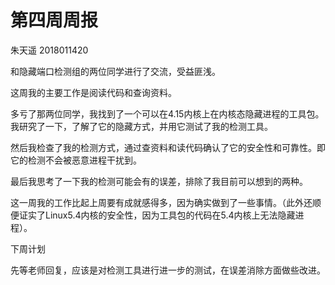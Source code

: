 # 第四周周报

朱天遥 2018011420

和隐藏端口检测组的两位同学进行了交流，受益匪浅。

这周我的主要工作是阅读代码和查询资料。

多亏了那两位同学，我找到了一个可以在4.15内核上在内核态隐藏进程的工具包。我研究了一下，了解了它的隐藏方式，并用它测试了我的检测工具。

然后我检查了我的检测方式，通过查资料和读代码确认了它的安全性和可靠性。即它的检测不会被恶意进程干扰到。

最后我思考了一下我的检测可能会有的误差，排除了我目前可以想到的两种。



这一周我的工作比起上周要有成就感得多，因为确实做到了一些事情。（此外还顺便证实了Linux5.4内核的安全性，因为工具包的代码在5.4内核上无法隐藏进程）。



下周计划

先等老师回复，应该是对检测工具进行进一步的测试，在误差消除方面做些改进。
